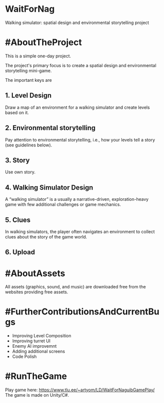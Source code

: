 # WaitForNag
Walking simulator: spatial design and environmental storytelling project


# #AboutTheProject
This is a simple one-day project.

The project's primary focus is to create a spatial design and environmental storytelling mini-game.

The important keys are

## 1. Level Design
Draw a map of an environment for a walking simulator and create levels based on it.

## 2. Environmental storytelling
Pay attention to environmental storytelling, i.e., how your levels tell a story (see guidelines below).

## 3. Story
Use own story.

## 4. Walking Simulator Design
A “walking simulator” is a usually a narrative-driven, exploration-heavy game with few additional challenges or game mechanics.

## 5. Clues
In walking simulators, the player often navigates an environment to collect clues about the story of the game world.

## 6. Upload

# #AboutAssets

All assets (graphics, sound, and music) are downloaded free from the websites providing free assets.

# #FurtherContributionsAndCurrentBugs
- Improving Level Composition
- Improving turret UI
- Enemy AI improvemnt
- Adding additional screens
- Code Polish

# #RunTheGame
Play game here: https://www.tlu.ee/~artyom/LD/WaitForNaguibGamePlay/
The game is made on Unity/C#.


